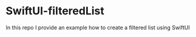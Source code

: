 # SwiftUI-filteredList
In this repo I provide an example how to create a filtered list using SwiftUI
